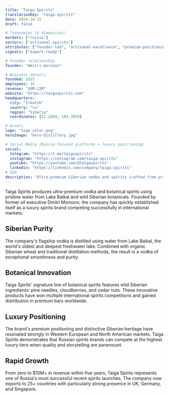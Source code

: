 ```yaml
---
title: "Taiga Spirits"
translationKey: "taiga-spirits"
date: 2024-10-15
draft: false

# Taxonomies (4 dimensions)
markets: ["russia"]
sectors: ["artisanal-spirits"]
attributes: ["founder-led", "artisanal-excellence", "premium-positioning", "innovation-leader"]
signals: ["export-ready"]

# Founder relationship
founder: "dmitri-morozov"

# Business details
founded: 2015
employees: 35
revenue: "$8M-12M"
website: "https://taigaspirits.com"
headquarters:
  city: "Irkutsk"
  country: "ru"
  region: "Siberia"
  coordinates: [52.2869, 104.3050]

# Assets
logo: "logo-color.png"
heroImage: "hero-distillery.jpg"

# Social Media (Russia-focused platforms + luxury positioning)
social:
  telegram: "https://t.me/taigaspirits"
  instagram: "https://instagram.com/taiga.spirits"
  youtube: "https://youtube.com/@taigaspirits"
  linkedin: "https://linkedin.com/company/taiga-spirits"
# SEO
description: "Ultra-premium Siberian vodka and spirits crafted from pristine Baikal water and Siberian botanicals"
---
```


Taiga Spirits produces ultra-premium vodka and botanical spirits using pristine water from Lake Baikal and wild Siberian botanicals. Founded by former oil executive Dmitri Morozov, the company has quickly established itself as a luxury spirits brand competing successfully in international markets.

## Siberian Purity

The company's flagship vodka is distilled using water from Lake Baikal, the world's oldest and deepest freshwater lake. Combined with organic Siberian wheat and traditional distillation methods, the result is a vodka of exceptional smoothness and purity.

## Botanical Innovation

Taiga Spirits' signature line of botanical spirits features wild Siberian ingredients: pine needles, cloudberries, and cedar nuts. These innovative products have won multiple international spirits competitions and gained distribution in premium bars worldwide.

## Luxury Positioning

The brand's premium positioning and distinctive Siberian heritage have resonated strongly in Western European and North American markets. Taiga Spirits demonstrates that Russian spirits brands can compete at the highest luxury tiers when quality and storytelling are paramount.

## Rapid Growth

From zero to $10M+ in revenue within five years, Taiga Spirits represents one of Russia's most successful recent spirits launches. The company now exports to 25+ countries with particularly strong presence in UK, Germany, and Singapore.
